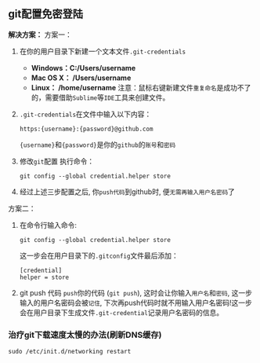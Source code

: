 

## git配置免密登陆

**解决方案：**
方案一：

1. 在你的用户目录下新建一个文本文件`.git-credentials`

   - **Windows：C:/Users/username**
   - **Mac OS X： /Users/username**
   - **Linux： /home/username**
     注意：鼠标右键新建文件`重复命名`是成功不了的，需要借助`Sublime`等`IDE`工具来创建文件。

2. `.git-credentials`在文件中输入以下内容：

   ```shell
   https:{username}:{password}@github.com
   ```

   `{username}`和`{password}`是你的`github`的`账号`和`密码`

3. 修改`git`配置
   执行命令：

   ```shell
   git config --global credential.helper store
   ```

   

4. 经过上述三步配置之后, 你`push代码`到github时, 便`无需再输入用户名密码`了

方案二：

1. 在命令行输入命令:

   ```shell
   git config --global credential.helper store
   ```

   这一步会在用户目录下的`.gitconfig`文件最后添加：

   ```shell
   [credential]
   helper = store
   ```

2. git push 代码
   `push`你的代码 (`git push`), 这时会让你输入`用户名`和`密码`, 这一步输入的用户名密码会被`记住`, 下次再push代码时就不用输入用户名密码!这一步会在用户目录下生成文件`.git-credential`记录用户名密码的信息。

### 治疗git下载速度太慢的办法(刷新DNS缓存)

```shell
sudo /etc/init.d/networking restart
```

